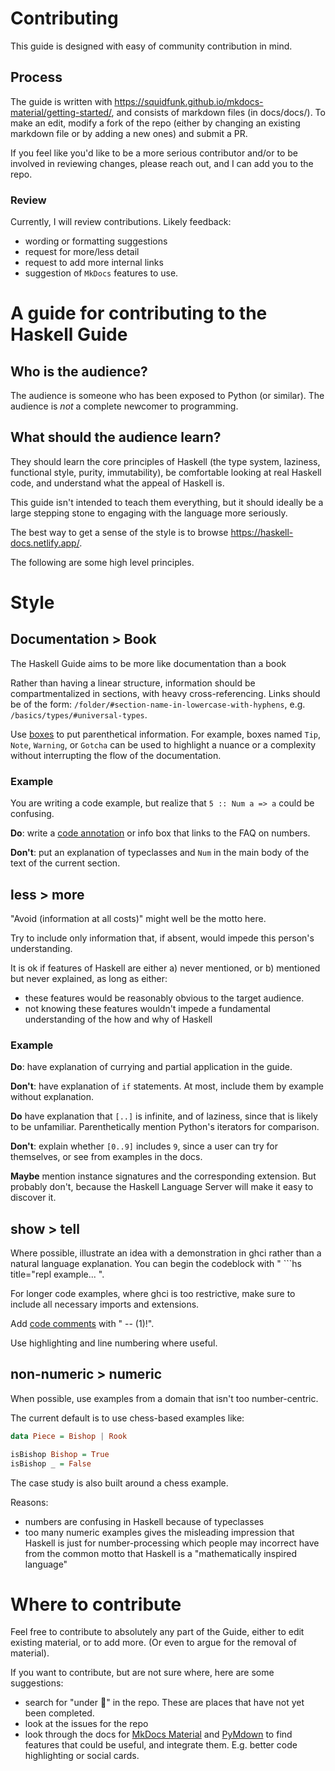 # Contributing

This guide is designed with easy of community contribution in mind.

## Process

The guide is written with https://squidfunk.github.io/mkdocs-material/getting-started/, and consists of markdown files (in docs/docs/). To make an edit, modify a fork of the repo (either by changing an existing markdown file or by adding a new ones) and submit a PR.

If you feel like you'd like to be a more serious contributor and/or to be involved in reviewing changes, please reach out, and I can add you to the repo.

### Review

Currently, I will review contributions. Likely feedback:

- wording or formatting suggestions
- request for more/less detail
- request to add more internal links
- suggestion of `MkDocs` features to use.


# A guide for contributing to the Haskell Guide

## Who is the audience? 

The audience is someone who has been exposed to Python (or similar). The audience is *not* a complete newcomer to programming.

## What should the audience learn?

They should learn the core principles of Haskell (the type system, laziness, functional style, purity, immutability), be comfortable looking at real Haskell code, and understand what the appeal of Haskell is.

This guide isn't intended to teach them everything, but it should ideally be a large stepping stone to engaging with the language more seriously.

The best way to get a sense of the style is to browse https://haskell-docs.netlify.app/.  

The following are some high level principles.

# Style


## Documentation > Book

The Haskell Guide aims to be more like documentation than a book

Rather than having a linear structure, information should be compartmentalized in sections, with heavy cross-referencing. Links should be of the form: `/folder/#section-name-in-lowercase-with-hyphens`, e.g. `/basics/types/#universal-types`.

Use [boxes](https://squidfunk.github.io/mkdocs-material/reference/admonitions/) to put parenthetical information. For example, boxes named `Tip`, `Note`, `Warning`, or `Gotcha` can be used to highlight a nuance or a complexity without interrupting the flow of the documentation.

### Example

You are writing a code example, but realize that `5 :: Num a => a` could be confusing.

**Do**: write a [code annotation](https://squidfunk.github.io/mkdocs-material/reference/code-blocks/#adding-annotations) or info box that links to the FAQ on numbers.

**Don't**: put an explanation of typeclasses and `Num` in the main body of the text of the current section.

## less > more

"Avoid (information at all costs)" might well be the motto here. 

Try to include only information that, if absent, would impede this person's understanding. 

It is ok if features of Haskell are either a) never mentioned, or b) mentioned but never explained, as long as either:

- these features would be reasonably obvious to the target audience.
- not knowing these features wouldn't impede a fundamental understanding of the how and why of Haskell


### Example

**Do**: have explanation of currying and partial application in the guide.

**Don't**: have explanation of `if` statements. At most, include them by example without explanation.

**Do** have explanation that `[..]` is infinite, and of laziness, since that is likely to be unfamiliar. Parenthetically mention Python's iterators for comparison.

**Don't**: explain whether `[0..9]` includes `9`, since a user can try for themselves, or see from examples in the docs. 

**Maybe** mention instance signatures and the corresponding extension. But probably don't, because the Haskell Language Server will make it easy to discover it.

## show > tell

Where possible, illustrate an idea with a demonstration in ghci rather than a natural language explanation. You can begin the codeblock with " ```hs title="repl example... ". 

For longer code examples, where ghci is too restrictive, make sure to include all necessary imports and extensions. 

Add [code comments](https://squidfunk.github.io/mkdocs-material/reference/code-blocks/#adding-annotations) with " -- (1)!".

Use highlighting and line numbering where useful.


## non-numeric > numeric

When possible, use examples from a domain that isn't too number-centric.

The current default is to use chess-based examples like:

```hs
data Piece = Bishop | Rook

isBishop Bishop = True
isBishop _ = False
```

The case study is also built around a chess example.



Reasons:

- numbers are confusing in Haskell because of typeclasses
- too many numeric examples gives the misleading impression that Haskell is just for number-processing which people may incorrect have from the common motto that Haskell is a "mathematically inspired language"



# Where to contribute

Feel free to contribute to absolutely any part of the Guide, either to edit existing material, or to add more. (Or even to argue for the removal of material).

If you want to contribute, but are not sure where, here are some suggestions:

- search for "under :construction:" in the repo. These are places that have not yet been completed.
- look at the issues for the repo
- look through the docs for [MkDocs Material](https://squidfunk.github.io/mkdocs-material/) and [PyMdown](https://facelessuser.github.io/pymdown-extensions/) to find features that could be useful, and integrate them. E.g. better code highlighting or social cards.

